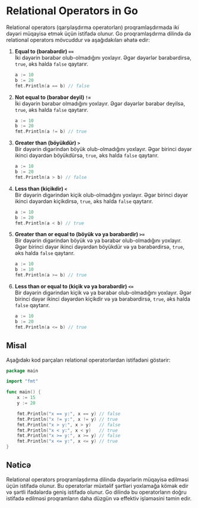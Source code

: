 # Relational Operators in Go

Relational operators (qarşılaşdırma operatorları) proqramlaşdırmada iki dəyəri müqayisə etmək üçün istifadə olunur. Go proqramlaşdırma dilində də relational operators mövcuddur və aşağıdakıları əhatə edir:

1. **Equal to (bərabərdir) `==`**  
   İki dəyərin bərabər olub-olmadığını yoxlayır. Əgər dəyərlər bərabərdirsə, `true`, əks halda `false` qaytarır.

   ```go
   a := 10
   b := 20
   fmt.Println(a == b) // false
   ```

2. **Not equal to (bərabər deyil) `!=`**  
   İki dəyərin bərabər olmadığını yoxlayır. Əgər dəyərlər bərabər deyilsə, `true`, əks halda `false` qaytarır.

   ```go
   a := 10
   b := 20
   fmt.Println(a != b) // true
   ```

3. **Greater than (böyükdür) `>`**  
   Bir dəyərin digərindən böyük olub-olmadığını yoxlayır. Əgər birinci dəyər ikinci dəyərdən böyükdürsə, `true`, əks halda `false` qaytarır.

   ```go
   a := 10
   b := 20
   fmt.Println(a > b) // false
   ```

4. **Less than (kiçikdir) `<`**  
   Bir dəyərin digərindən kiçik olub-olmadığını yoxlayır. Əgər birinci dəyər ikinci dəyərdən kiçikdirsə, `true`, əks halda `false` qaytarır.

   ```go
   a := 10
   b := 20
   fmt.Println(a < b) // true
   ```

5. **Greater than or equal to (böyük və ya bərabərdir) `>=`**  
   Bir dəyərin digərindən böyük və ya bərabər olub-olmadığını yoxlayır. Əgər birinci dəyər ikinci dəyərdən böyükdür və ya bərabərdirsə, `true`, əks halda `false` qaytarır.

   ```go
   a := 10
   b := 10
   fmt.Println(a >= b) // true
   ```

6. **Less than or equal to (kiçik və ya bərabərdir) `<=`**  
   Bir dəyərin digərindən kiçik və ya bərabər olub-olmadığını yoxlayır. Əgər birinci dəyər ikinci dəyərdən kiçikdir və ya bərabərdirsə, `true`, əks halda `false` qaytarır.

   ```go
   a := 10
   b := 20
   fmt.Println(a <= b) // true
   ```

## Misal

Aşağıdakı kod parçaları relational operatorlardan istifadəni göstərir:

```go
package main

import "fmt"

func main() {
    x := 15
    y := 20

    fmt.Println("x == y:", x == y) // false
    fmt.Println("x != y:", x != y) // true
    fmt.Println("x > y:", x > y)   // false
    fmt.Println("x < y:", x < y)   // true
    fmt.Println("x >= y:", x >= y) // false
    fmt.Println("x <= y:", x <= y) // true
}
```

## Nəticə

Relational operators proqramlaşdırma dilində dəyərlərin müqayisə edilməsi üçün istifadə olunur. Bu operatorlar müxtəlif şərtləri yoxlamağa kömək edir və şərtli ifadələrdə geniş istifadə olunur. Go dilində bu operatorların doğru istifadə edilməsi proqramların daha düzgün və effektiv işləməsini təmin edir.